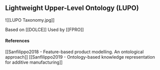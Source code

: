 ## Lightweight Upper-Level Ontology (LUPO)

![[LUPO Taxonomy.jpg]]

Based on [[DOLCE]]
Used by [[FPRO]]

#### References
[[Sanfilippo2018 - Feature-based product modelling. An ontological approach]]
[[Sanfilippo2019 - Ontology-based knowledge representation for additive manufacturing]]
